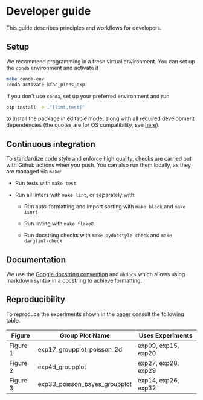 # Developer guide

This guide describes principles and workflows for developers.

## Setup

We recommend programming in a fresh virtual environment. You can set up the
`conda` environment and activate it

```bash
make conda-env
conda activate kfac_pinns_exp
```

If you don't use `conda`, set up your preferred environment and run

```bash
pip install -e ."[lint,test]"
```
to install the package in editable mode, along with all required development dependencies
(the quotes are for OS compatibility, see
[here](https://github.com/mu-editor/mu/issues/852#issuecomment-498759372)).

## Continuous integration

To standardize code style and enforce high quality, checks are carried out with
Github actions when you push. You can also run them locally, as they are managed
via `make`:

- Run tests with `make test`

- Run all linters with `make lint`, or separately with:

    - Run auto-formatting and import sorting with `make black` and `make isort`

    - Run linting with `make flake8`

    - Run docstring checks with `make pydocstyle-check` and `make darglint-check`

## Documentation

We use the [Google docstring
convention](https://sphinxcontrib-napoleon.readthedocs.io/en/latest/example_google.html)
and `mkdocs` which allows using markdown syntax in a docstring to achieve
formatting.

## Reproducibility
To reproduce the experiments shown in the [paper](https://arxiv.org/abs/2405.15603) consult the following table.

| Figure   | Group Plot Name                   | Uses Experiments                |
|----------|-----------------------------------|---------------------------------|
| Figure 1 | exp17_groupplot_poisson_2d        | exp09, exp15, exp20             |
| Figure 2 | exp4d_groupplot                   | exp27, exp28, exp29             |
| Figure 3 | exp33_poisson_bayes_groupplot     | exp14, exp26, exp32             |

